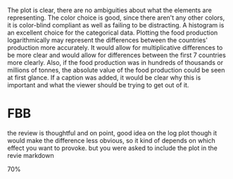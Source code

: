 The plot is clear, there are no ambiguities about what the elements are representing. The color choice is good, since there aren't any other colors, it is color-blind compliant as well as failing to be distracting. A histogram is an excellent choice for the categorical data. Plotting the food production logarithmically may represent the differences between the countries' production more accurately. It would allow for multiplicative differences to be more clear and would allow for differences between the first 7 countries more clearly. Also, if the food production was in hundreds of thousands or millions of tonnes, the absolute value of the food production could be seen at first glance. If a caption was added, it would be clear why this is important and what the viewer should be trying to get out of it. 


# FBB 
the review is thoughtful and on point, good idea on the log plot though it would make the difference less obvious, so it kind of depends on which effect you want to provoke. but you were asked to include the plot in the revie markdown

70%
